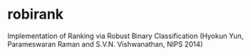 robirank
========

Implementation of Ranking via Robust Binary Classification (Hyokun Yun, Parameswaran Raman and S.V.N. Vishwanathan, NIPS 2014)

